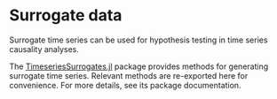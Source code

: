 # Surrogate data

Surrogate time series can be used for hypothesis testing in time series causality analyses. 

The [TimeseriesSurrogates.jl](https://github.com/JuliaDynamics/TimeseriesSurrogates.jl) package provides methods for generating surrogate time series. Relevant methods are re-exported here for convenience. For more details, see its package documentation.
